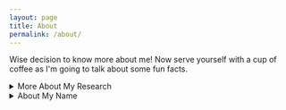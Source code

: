 ```yaml
---
layout: page
title: About
permalink: /about/
---
```


Wise decision to know more about me! 
Now serve yourself with a cup of coffee as I'm going to talk about some fun facts.
<br>

<html>

<head>
  <!--<link rel="stylesheet" type="text/css" href="../assets/css/style.css">-->
</head>
<details>
<summary>More About My Research</summary>
<p>
Fascinated by the power of machine intelligence and concerned about the challenges faced by humans on the path to the AI era, I started my exploration of machine learning a few years ago. My research objective is twofold:
<br>
<br>
- First, to develop efficient algorithm for machine intelligence. The large amount of data and computing resource needed for training hamper the development of powerful machine intelligence. Data efficient and computationally efficient algorithms are needed to solve this problem.
<br>
<br>
- Second, to bridge the gap between research and practical application. Despite the theoretical guarantee for the power of neural networks (NN), models based on NN underperform traditional methods in terms of stability and robustness in many important areas like robotics. Further work is needed to utilize mathematically powerful models in real-world applications.
<br> 
<br>
<font color='DeepSkyBlue'> Hope you enjoy the first paragraph of my personal statement for graduate application. If not, it doesn't matter. I myself don't like it very much lol. </font>
<br> 
<br>
OK, everybody once or more heared about the power of Deep Learning and Artificial Intelligence. Machines do better image classification and language translation. Machines beat human players at Go and at MOBA games. Is that true? Yes, under the condition that you have countless computing resource and high-quality data. However, in most cases...
<br>
<br>
<img src="../assets/img/ai.jpg">
<br>
<br>
It seems cats are more likely to take over the world...
<br>
<br>
The success of machine learning is limited. The low data efficiency, high conputing cost and safety risk hamper the launch of machine learning systems (especially reinforcement learning systems) in industrial scenarios. Here are some questions I particularly curious about.
<br>
<br>
<b>How to take full advantage of data to achieve efficient learning?</b>
<br>
<br>
Learning with simulator is cheap, as one can generate huge amount of data without worrying about the cost. However, real data is expensive. Learning from imperfect data (limited, corrupted, imbalancd, distributionally shifted) is challanging. How can we handle these issues?
<br>
<br>
Another aspect of this problem is about the broad <b>data</b>, which refers to encoded knowledge from human or from prior learning experience. How to generate and encode these kind of knowledge? How to efficiently transfer it across models and tasks?
<br>
<br>
<b>How to construct safe and robust policy with limited data?</b>
<br>
<br>
Agents are sensitive to environment shift, and in multi-agent gaming, to adversarial policy. Sufficient data helps to ease these issues, but the truth is data is expensive, especially in practical scenarios. We need to design rules to constrain the agent during training. How to efficiently combine rules with training? How to automatically balance between constraint and learning?
<br>
<br>
There is still a long way for me to go before I can thoroughly answer any of these questions. My research will center on these Qs. And I'll update this part with new Qs or some As from time to time. 
<br>
</p>
</details>



<details>
<summary>About My Name</summary>
<p>
My Chinese name, 千里(Qianli), pronunced like ['tʃiænli], a little difficult for native English speakers according to my exerience in the US. 千里 is a Chinese unit of distance and 1 千里 is about 311 miles. This is exactly where my instagram ID <a href='https://www.instagram.com/about311miles/'> @about311miles </a>comes from.
<br>
<br>
My favorite English name is Peter. I was 11 and my English teacher gave this name to me. She told me Peter is a name for clever boys. (teacher Reacoo! you do have an eye! miss u so much!). Besides, I'm always a big fan of Spider Man. So I keep this name with me, waiting for my time to save the world! (who knows :))
</p>
</details>

</html>

